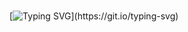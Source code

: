 #

[![Typing SVG](https://readme-typing-svg.herokuapp.com?font=Raleway&size=40&color=FFFFFF&background=243A67&center=true&vCenter=true&width=1280&height=200&lines=Hello%2C+I'm+Jing+Hui.;A+software+development+engineer.;Nice+to+meet+you~~)](https://git.io/typing-svg)
